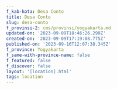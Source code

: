 ```yaml
---
f_kab-kota: Desa Conto
title: Desa Conto
slug: desa-conto
f_provinsi-2: cms/provinsi/yogyakarta.md
updated-on: '2023-09-09T18:46:26.290Z'
created-on: '2023-09-09T17:19:08.775Z'
published-on: '2023-09-16T12:07:38.345Z'
f_province: Yogyakarta
f_same-with-province-name: false
f_featured: false
f_discover: false
layout: '[location].html'
tags: location
---
```



